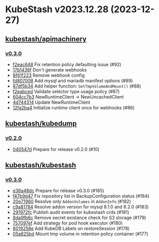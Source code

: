 # KubeStash v2023.12.28 (2023-12-27)


## [kubestash/apimachinery](https://github.com/kubestash/apimachinery)

### [v0.3.0](https://github.com/kubestash/apimachinery/releases/tag/v0.3.0)

- [f2eac648](https://github.com/kubestash/apimachinery/commit/f2eac648) Fix retention policy defaulting issue (#92)
- [17b1436f](https://github.com/kubestash/apimachinery/commit/17b1436f) Don't generate webhooks
- [8f61f223](https://github.com/kubestash/apimachinery/commit/8f61f223) Remove webhook config
- [fd807008](https://github.com/kubestash/apimachinery/commit/fd807008) Add mysql and mariadb manifest options (#89)
- [87df5b34](https://github.com/kubestash/apimachinery/commit/87df5b34) Add helper function: `GetTmpVolumeAndMount()` (#88)
- [f2eabced](https://github.com/kubestash/apimachinery/commit/f2eabced) Validate selector type usage policy (#87)
- [604cc7b3](https://github.com/kubestash/apimachinery/commit/604cc7b3) NewRuntimeClient -> NewUncachedClient
- [4d744314](https://github.com/kubestash/apimachinery/commit/4d744314) Update NewRuntimeClient
- [12fa2ba4](https://github.com/kubestash/apimachinery/commit/12fa2ba4) Initialize runtime client once for webhooks (#86)



## [kubestash/kubedump](https://github.com/kubestash/kubedump)

### [v0.2.0](https://github.com/kubestash/kubedump/releases/tag/v0.2.0)

- [040547d](https://github.com/kubestash/kubedump/commit/040547d) Prepare for release v0.2.0 (#10)



## [kubestash/kubestash](https://github.com/kubestash/kubestash)

### [v0.3.0](https://github.com/kubestash/kubestash/releases/tag/v0.3.0)

- [e36a48dc](https://github.com/kubestash/kubestash/commit/e36a48dc) Prepare for release v0.3.0 (#185)
- [f47b9d47](https://github.com/kubestash/kubestash/commit/f47b9d47) Fix repository list in BackupConfiguration status (#184)
- [20e71960](https://github.com/kubestash/kubestash/commit/20e71960) Resolve only `AddonVolumes` in `AddonInfo` (#182)
- [c9a81784](https://github.com/kubestash/kubestash/commit/c9a81784) Resolve addon version for mysql 8.1.0 and 8.2.0 (#183)
- [291972fc](https://github.com/kubestash/kubestash/commit/291972fc) Publish audit events for kubestash crds (#181)
- [8da9fb6c](https://github.com/kubestash/kubestash/commit/8da9fb6c) Remove secret existance check for S3 storage (#179)
- [757097ef](https://github.com/kubestash/kubestash/commit/757097ef) Add strategy for pod hook executor (#180)
- [8019258e](https://github.com/kubestash/kubestash/commit/8019258e) Add KubeDB Labels on restoreSession (#178)
- [05a825bd](https://github.com/kubestash/kubestash/commit/05a825bd) Mount tmp volume in retention policy container (#177)



